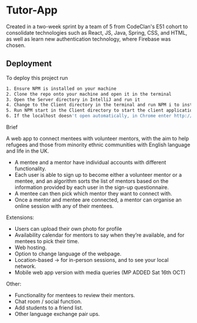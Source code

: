 # Tutor-App

Created in a two-week sprint by a team of 5 from CodeClan's E51 cohort to consolidate technologies such as React, JS, Java, Spring, CSS, and HTML, as well as learn new authentication technology, where Firebase was chosen.

## Deployment

To deploy this project run

```bash
1. Ensure NPM is installed on your machine
2. Clone the repo onto your machine and open it in the terminal
3. Open the Server directory in IntelliJ and run it
4. Change to the Client directory in the terminal and run NPM i to install all the prerequisites listed in package.json.
5. Run NPM start in the Client directory to start the client application
6. If the localhost doesn't open automatically, in Chrome enter http://localhost:3000
```

Brief

A web app to connect mentees with volunteer mentors, with the aim to help refugees and those from minority ethnic communities with English language and life in the UK. 

- A mentee and a mentor have individual accounts with different functionality.
- Each user is able to sign up to become either a volunteer mentor or a mentee, and an algorithm sorts the list of mentors based on the information provided by each user in the sign-up questionnaire. 
- A mentee can then pick which mentor they want to connect with. 
- Once a mentor and mentee are connected, a mentor can organise an online session with any of their mentees. 


Extensions:
- Users can upload their own photo for profile
- Availability calendar for mentors to say when they’re available, and for mentees to pick their time. 
- Web hosting.
- Option to change language of the webpage.
- Location-based → for in-person sessions, and to see your local network.
- Mobile web app version with media queries (MP ADDED Sat 16th OCT)

Other:
- Functionality for mentees to review their mentors.
- Chat room / social function.
- Add students to a friend list.
- Other language exchange pair ups.
